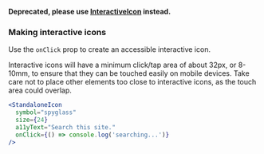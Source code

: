 **Deprecated, please use [InteractiveIcon](#interactiveicon) instead.**

### Making interactive icons

Use the `onClick` prop to create an accessible interactive icon.

Interactive icons will have a minimum click/tap area of about 32px, or 8-10mm, to ensure that they can be touched easily on
mobile devices. Take care not to place other elements too close to interactive icons, as the touch area could overlap.

```jsx
<StandaloneIcon
  symbol="spyglass"
  size={24}
  a11yText="Search this site."
  onClick={() => console.log('searching...')}
/>
```
